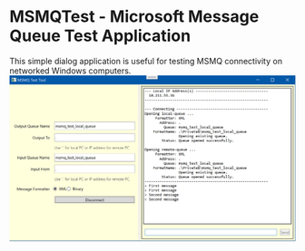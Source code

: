 # MSMQTest - Microsoft Message Queue Test Application

This simple dialog application is useful for testing MSMQ connectivity on
networked Windows computers.
![MSMQTest](Docs/MSMQTest.png)
